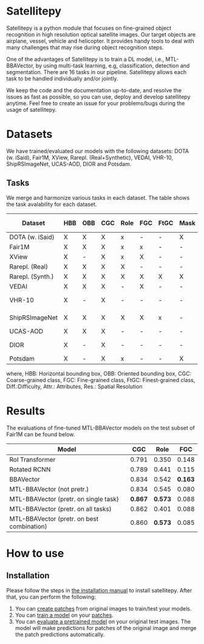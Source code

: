 # Satellitepy
Satellitepy is a python module that focuses on fine-grained object recognition in high resolution optical satellite images. Our target objects are airplane, vessel, vehicle and helicopter. It provides handy tools to deal with many challenges that may rise during object recognition steps.

One of the advantages of Satellitepy is to train a DL model, i.e., MTL-BBAVector, by using multi-task learning, e.g, classification, detection and segmentation. There are 16 tasks in our pipeline. Satellitepy allows each task to be handled individually and/or jointly.

We keep the code and the documentation up-to-date, and resolve the issues as fast as possible, so you can use, deploy and develop satellitepy anytime. Feel free to create an issue for your problems/bugs during the usage of satellitepy.

# Datasets
We have trained/evaluated our models with the following datasets: DOTA (w. iSaid), Fair1M, XView, Rarepl. (Real+Synthetic), VEDAI, VHR-10, ShipRSImageNet, UCAS-AOD, DIOR and Potsdam.

## Tasks
We merge and harmonize various tasks in each dataset. The table shows the task avalability for each dataset.

 Dataset            | HBB | OBB | CGC | Role | FGC | FtGC | Mask | Diff. | Attr. | Res. (m)
 | ---------------- | --- | --- | --- | ---- | --- | ---- | ---- | ----- | ----- | ------- | 
 DOTA (w. iSaid)    | X | X | X  | x | -        | -     | X         | X   | -        | 0.5 |
 Fair1M             | X | X | X   | x  | x  | -    | -         | -        | -        | 0.8 |
 XView              | X  | - | X | x | X   | -    | - | -        | -        | 0.3 |
 Rarepl. (Real)     | X | X | X   | X   | - | -    | - | - | X   | 0.31 |
 Rarepl. (Synth.)   | X | X | X | X   | X   | X  | X   | -        | -   | 0.31 |
 VEDAI              | X | X | X   | -        | X   | -    | - | -        | - | 0.125 |
 VHR-10             | X | - | X | -        | -        | -    | - | - | - | 0.5 - 2 |
 ShipRSImageNet     | X | X | X   | X   | X   | x    | -    | X        | -        | 0.12 - 6 |
 UCAS-AOD           | X | X | X   | -        | -        | -    | -               | -        | -        | 0.5 |
 DIOR               | X  | - | X   | - | - | -    | - |  - | - | 0.5-30 |
 Potsdam            | X | - | X        | x  | -        | -    | X   | - | - | 0.5 |

where,
HBB: Horizontal bounding box, OBB: Oriented bounding box, CGC: Coarse-grained class, FGC: Fine-grained class, FtGC: Finest-grained class, Diff.:Difficulty, Attr.: Attributes, Res.: Spatial Resolution

# Results
The evaluations of fine-tuned MTL-BBAVector models on the test subset of Fair1M can be found below.
 

 Model                                         | CGC   | Role  | FGC  
 | ------------------------------------------- | ----- | ----- | ----- |
 RoI Transformer                               | 0.791 | 0.350 | 0.148 | 
 Rotated RCNN                                  | 0.789 | 0.441 | 0.115 | 
 BBAVector                                     | 0.834 | 0.542 | **0.163** | 
 MTL-BBAVector (not pretr.)                    | 0.834 | 0.545 | 0.080 | 
 MTL-BBAVector (pretr. on single task)         | **0.867** | **0.573** | 0.088 | 
 MTL-BBAVector (pretr. on all tasks)           | 0.862 | 0.401 | 0.088 | 
 MTL-BBAVector (pretr. on best combination)    | 0.860 | **0.573** | 0.085 |

# How to use

## Installation

Please follow the steps in [the installation manual](docs/installing_satellitepy.md) to install satellitepy. After that, you can perform the following:

1) You can [create patches](docs/creating_patches.md) from original images to train/test your models.
2) You can [train a model](docs/training_mtl_bbavector.md) on your [patches](docs/creating_patches.md).
3) You can [evaluate a pretrained model](docs/evaluating_pretrained_model.md) on your original test images. The model will make predictions for patches of the original image and merge the patch predictions automatically.
